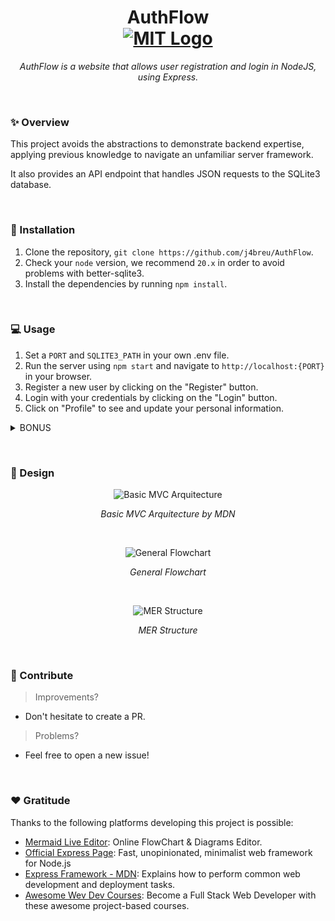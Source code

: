 <h1 align='center'>
    AuthFlow
    <br>
    <a href="https://github.com/j4breu/AuthFlow/blob/main/LICENSE">
    <img
        alt='MIT Logo'
        src='https://img.shields.io/static/v1.svg?style=for-the-badge&label=License&message=MIT&logoColor=d9e0ee&colorA=302d41&colorB=5e81ac'/>
    </a>
    <div></div>
</h1>

<p align='center'>
    <em>AuthFlow is a website that allows user registration and login in NodeJS, using Express.</em>
</p>

&nbsp;

### ✨ Overview

This project avoids the abstractions to demonstrate backend expertise, applying previous knowledge to navigate an unfamiliar server framework.

It also provides an API endpoint that handles JSON requests to the SQLite3 database.

&nbsp;

### 🔌 Installation

1. Clone the repository, `git clone https://github.com/j4breu/AuthFlow`.
2. Check your `node` version, we recommend `20.x` in order to avoid problems with better-sqlite3.
3. Install the dependencies by running `npm install`.

&nbsp;

### 💻 Usage

1. Set a `PORT` and `SQLITE3_PATH` in your own .env file.
2. Run the server using `npm start` and navigate to `http://localhost:{PORT}` in your browser.
3. Register a new user by clicking on the "Register" button.
4. Login with your credentials by clicking on the "Login" button.
5. Click on "Profile" to see and update your personal information.

<details>
  <summary>BONUS</summary>
  <ul>
    <li>
        404 Page.
    </li>
    <li>
        Button "Logout" to use another account.
    </li>
    <li>
        Api testing in <code>/api/v1/users/</code>.
    </li>
  </ul>
</details>

&nbsp;

### 🧠 Design

<p align="center">
    <img src="https://i.postimg.cc/8CHL95bK/Basic-MVC-Arquitecture.png" alt="Basic MVC Arquitecture" align="center">
</p>
<p align="center">
    <em>Basic MVC Arquitecture by MDN</em>
</p>
<br>

<p align="center">
    <img src="https://i.postimg.cc/vZm1Tz7z/General-Flowchart.png" alt="General Flowchart">
</p>
<p align="center">
    <em>General Flowchart</em>
</p>
<br>

<p align="center">
    <img src="https://i.postimg.cc/jj7SnkDz/MER-Structure.png" alt="MER Structure">
</p>
<p align="center">
    <em>MER Structure</em>
</p>

&nbsp;

### 👐 Contribute

> Improvements?

- Don't hesitate to create a PR.

> Problems?

- Feel free to open a new issue!

&nbsp;

### ❤️ Gratitude

Thanks to the following platforms developing this project is possible:

- [Mermaid Live Editor](https://mermaid.live/): Online FlowChart & Diagrams Editor.
- [Official Express Page](https://expressjs.com): Fast, unopinionated, minimalist web framework for Node.js
- [Express Framework - MDN](https://developer.mozilla.org/en-US/docs/Learn/Server-side/Express_Nodejs): Explains how to perform common web development and deployment tasks.
- [Awesome Wev Dev Courses](https://johnsmilga.com): Become a Full Stack Web Developer with these awesome project-based courses.
